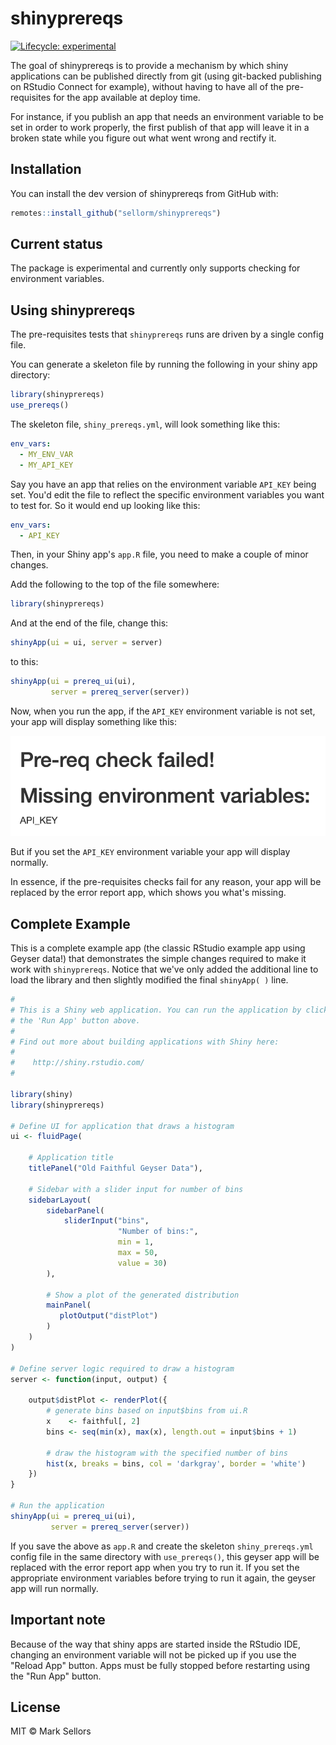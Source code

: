 
# shinyprereqs

<!-- badges: start -->
[![Lifecycle: experimental](https://img.shields.io/badge/lifecycle-experimental-orange.svg)](https://lifecycle.r-lib.org/articles/stages.html#experimental)
<!-- badges: end -->

The goal of shinyprereqs is to provide a mechanism by which shiny
applications can be published directly from git (using git-backed 
publishing on RStudio Connect for example), without having to have
all of the pre-requisites for the app available at deploy time.

For instance, if you publish an app that needs an environment variable
to be set in order to work properly, the first publish of that app
will leave it in a broken state while you figure out what went wrong
and rectify it.

## Installation

You can install the dev version of shinyprereqs from GitHub with:

``` r
remotes::install_github("sellorm/shinyprereqs")
```

## Current status

The package is experimental and currently only supports checking for
environment variables.

## Using shinyprereqs

The pre-requisites tests that `shinyprereqs` runs are driven by
a single config file.

You can generate a skeleton file by running the following in your
shiny app directory:

```r
library(shinyprereqs)
use_prereqs()
```

The skeleton file, `shiny_prereqs.yml`, will look something like this:

```yaml
env_vars:
  - MY_ENV_VAR
  - MY_API_KEY
```

Say you have an app that relies on the environment variable
`API_KEY` being set. You'd edit the file to reflect the specific 
environment variables you want to test for. So it would end up 
looking like this:

```yaml
env_vars:
  - API_KEY
```

Then, in your Shiny app's `app.R` file, you need to make a couple 
of minor changes.

Add the following to the top of the file somewhere:

```r
library(shinyprereqs)
```

And at the end of the file, change this:

```r
shinyApp(ui = ui, server = server)
```

to this:

```r
shinyApp(ui = prereq_ui(ui), 
         server = prereq_server(server))
```

Now, when you run the app, if the `API_KEY` environment variable
is not set, your app will display something like this:

![shinyprereq error output](images/prereqs_error.png)

But if you set the `API_KEY` environment variable your app will 
display normally.

In essence, if the pre-requisites checks fail for any reason, your 
app will be replaced by the error report app, which shows you 
what's missing.

## Complete Example

This is a complete example app (the classic RStudio example app using
Geyser data!) that demonstrates the simple changes required to make 
it work with `shinyprereqs`. Notice that we've only added the 
additional line to load the library and then slightly modified the 
final `shinyApp( )` line.

```r
#
# This is a Shiny web application. You can run the application by clicking
# the 'Run App' button above.
#
# Find out more about building applications with Shiny here:
#
#    http://shiny.rstudio.com/
#

library(shiny)
library(shinyprereqs)

# Define UI for application that draws a histogram
ui <- fluidPage(

    # Application title
    titlePanel("Old Faithful Geyser Data"),

    # Sidebar with a slider input for number of bins 
    sidebarLayout(
        sidebarPanel(
            sliderInput("bins",
                        "Number of bins:",
                        min = 1,
                        max = 50,
                        value = 30)
        ),

        # Show a plot of the generated distribution
        mainPanel(
           plotOutput("distPlot")
        )
    )
)

# Define server logic required to draw a histogram
server <- function(input, output) {

    output$distPlot <- renderPlot({
        # generate bins based on input$bins from ui.R
        x    <- faithful[, 2]
        bins <- seq(min(x), max(x), length.out = input$bins + 1)

        # draw the histogram with the specified number of bins
        hist(x, breaks = bins, col = 'darkgray', border = 'white')
    })
}

# Run the application 
shinyApp(ui = prereq_ui(ui), 
         server = prereq_server(server))
```

If you save the above as `app.R` and create the skeleton
`shiny_prereqs.yml` config file in the same directory with
`use_prereqs()`, this geyser app will be replaced with the 
error report app when you try to run it. If you set the 
appropriate environment variables before trying to run it 
again, the geyser app will run normally.

## Important note

Because of the way that shiny apps are started inside the RStudio 
IDE, changing an environment variable will not be picked up if you 
use the "Reload App" button. Apps must be fully stopped before 
restarting using the "Run App" button.

## License

MIT © Mark Sellors
